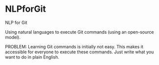 # NLPforGit
NLP for Git

Using natural languages to execute Git commands (using an open-source model).

PROBLEM: Learning Git commands is initially not easy. This makes it accessible for everyone to execute these commands. Just write what you want to do in plain English.
